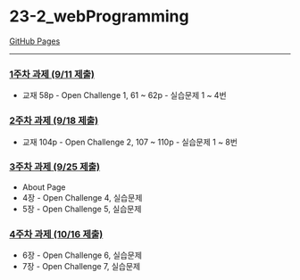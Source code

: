 # 23-2_webProgramming
[GitHub Pages](https://seoftbh.github.io/23-2_webProgramming/)

---

### [1주차 과제 (9/11 제출)](https://github.com/seoftbh/23-2_webProgramming/tree/main/week_01)
* 교재 58p - Open Challenge 1, 61 ~ 62p - 실습문제 1 ~ 4번
### [2주차 과제 (9/18 제출)](https://github.com/seoftbh/23-2_webProgramming/tree/main/week_02)
* 교재 104p - Open Challenge 2, 107 ~ 110p - 실습문제 1 ~ 8번
### [3주차 과제 (9/25 제출)](https://github.com/seoftbh/23-2_webProgramming/tree/main/week_03)
* About Page
* 4장 - Open Challenge 4, 실습문제
* 5장 - Open Challenge 5, 실습문제
### [4주차 과제 (10/16 제출)](https://github.com/seoftbh/23-2_webProgramming/tree/main/week_4)
* 6장 - Open Challenge 6, 실습문제
* 7장 - Open Challenge 7, 실습문제